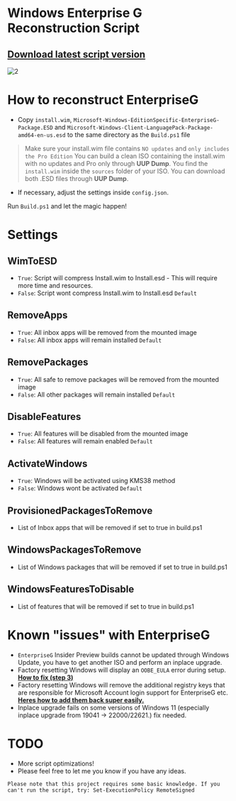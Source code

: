 # Windows Enterprise G Reconstruction Script

## [Download latest script version](https://github.com/xLSX285/EnterpriseG/archive/refs/heads/main.zip)
![2](https://github.com/xLSX285/EnterpriseG/assets/129116755/a16cbe9a-c12a-41c8-ba67-d3fdadff06b2)

# How to reconstruct EnterpriseG

- Copy `install.wim`, `Microsoft-Windows-EditionSpecific-EnterpriseG-Package.ESD` and `Microsoft-Windows-Client-LanguagePack-Package-amd64-en-us.esd` to the same directory as the `Build.ps1` file
> Make sure your install.wim file contains `NO updates` and `only includes the Pro Edition` You can build a clean ISO containing the install.wim with no updates and Pro only through **UUP Dump**. You find the `install.wim` inside the `sources` folder of your ISO.
> You can download both .ESD files through **UUP Dump**.

- If necessary, adjust the settings inside `config.json`.

Run `Build.ps1` and let the magic happen!

# Settings

## WimToESD 

- `True`: Script will compress Install.wim to Install.esd - This will require more time and resources.
- `False`: Script wont compress Install.wim to Install.esd `Default`

## RemoveApps

- `True`: All inbox apps will be removed from the mounted image
- `False`: All inbox apps will remain installed `Default`

## RemovePackages

- `True`: All safe to remove packages will be removed from the mounted image
- `False`: All other packages will remain installed `Default`

## DisableFeatures

- `True`: All features will be disabled from the mounted image
- `False`: All features will remain enabled `Default`

## ActivateWindows

- `True`: Windows will be activated using KMS38 method
- `False`: Windows wont be activated `Default`

## ProvisionedPackagesToRemove

- List of Inbox apps that will be removed if set to true in build.ps1

## WindowsPackagesToRemove

- List of Windows packages that will be removed if set to true in build.ps1

## WindowsFeaturesToDisable

- List of features that will be removed if set to true in build.ps1

# Known "issues" with EnterpriseG
- `EnterpriseG` Insider Preview builds cannot be updated through Windows Update, you have to get another ISO and perform an inplace upgrade.
- Factory resetting Windows will display an `OOBE_EULA` error during setup. **[How to fix (step 3)](https://www.howto-connect.com/fix-oobeeula-error-something-went-wrong-windows-10-or-11/)**
- Factory resetting Windows will remove the additional registry keys that are responsible for Microsoft Account login support for EnterpriseG etc. **[Heres how to add them back super easily.](https://pastebin.com/ye0ZyPcu)**
- Inplace upgrade fails on some versions of Windows 11 (especially inplace upgrade from 19041 -> 22000/22621.) fix needed.

# TODO
- More script optimizations!
- Please feel free to let me you know if you have any ideas.

` Please note that this project requires some basic knowledge. If you can't run the script, try: Set-ExecutionPolicy RemoteSigned `

